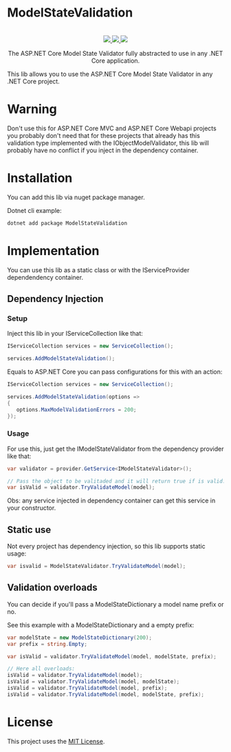 # ModelStateValidation

<p align="center">
	</br>
	<a href="https://github.com/renanrcp/ModelStateValidation/actions">
		<img src="https://img.shields.io/github/workflow/status/renanrcp/ModelStateValidation/.NET%20Core?label=BUILD%20STATUS&logo=github&style=for-the-badge&logoWidth=20&color=181717" />
	</a>
	<a href="https://www.nuget.org/packages/ModelStateValidation/">
		<img src="https://img.shields.io/nuget/dt/ModelStateValidation.svg?label=Downloads&logo=nuget&style=for-the-badge&logoWidth=20&labelColor=0d0d0d" />
	</a>
    <a href="https://github.com/renanrcp/ModelStateValidation/blob/master/LICENSE">
		<img src="https://img.shields.io/badge/License-MIT-yellow.svg?label=License&style=for-the-badge&logoWidth=20" />
	</a>
    <p align="center">
        The ASP.NET Core Model State Validator fully abstracted to use in any .NET Core application.
    </p>
</p>

This lib allows you to use the ASP.NET Core Model State Validator in any .NET Core project.

# Warning

Don't use this for ASP.NET Core MVC and ASP.NET Core Webapi projects you probably don't need that for these projects that already has this validation type implemented with the IObjectModelValidator, this lib will probably have no conflict if you inject in the dependency container.

# Installation

You can add this lib via nuget package manager.

Dotnet cli example:

```bash
dotnet add package ModelStateValidation
```

# Implementation

You can use this lib as a static class or with the IServiceProvider dependendency container.

## Dependency Injection

### Setup

Inject this lib in your IServiceCollection like that:

```cs
IServiceCollection services = new ServiceCollection();

services.AddModelStateValidation();
```

Equals to ASP.NET Core you can pass configurations for this with an action:

```cs
IServiceCollection services = new ServiceCollection();

services.AddModelStateValidation(options =>
{
   options.MaxModelValidationErrors = 200;
});
```

### Usage

For use this, just get the IModelStateValidator from the dependency provider like that:

```cs
var validator = provider.GetService<IModelStateValidator>();

// Pass the object to be valitaded and it will return true if is valid.
var isValid = validator.TryValidateModel(model);
```

Obs: any service injected in dependency container can get this service in your constructor.

## Static use

Not every project has dependency injection, so this lib supports static usage:

```cs
var isvalid = ModelStateValidator.TryValidateModel(model);
```

## Validation overloads

You can decide if you'll pass a ModelStateDictionary a model name prefix or no.

See this example with a ModelStateDictionary and a empty prefix:

```cs
var modelState = new ModelStateDictionary(200);
var prefix = string.Empty;

var isValid = validator.TryValidateModel(model, modelState, prefix);

// Here all overloads:
isValid = validator.TryValidateModel(model);
isValid = validator.TryValidateModel(model, modelState);
isValid = validator.TryValidateModel(model, prefix);
isValid = validator.TryValidateModel(model, modelState, prefix);
```

# License

This project uses the [MIT License](https://github.com/renanrcp/ModelStateValidation/blob/master/LICENSE).
